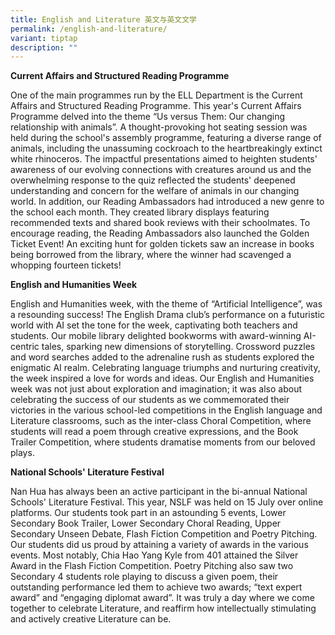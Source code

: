 ```yaml
---
title: English and Literature 英文与英文文学
permalink: /english-and-literature/
variant: tiptap
description: ""
---
```

<p><strong>Current Affairs and Structured Reading Programme</strong>
</p>
<p>One of the main programmes run by the ELL Department is the Current Affairs
and Structured Reading Programme. This year's Current Affairs Programme
delved into the theme “Us versus Them: Our changing relationship with animals”.
A thought-provoking hot seating session was held during the school's assembly
programme, featuring a diverse range of animals, including the unassuming
cockroach to the heartbreakingly extinct white rhinoceros. The impactful
presentations aimed to heighten students' awareness of our evolving connections
with creatures around us and the overwhelming response to the quiz reflected
the students' deepened understanding and concern for the welfare of animals
in our changing world. In addition, our Reading Ambassadors had introduced
a new genre to the school each month. They created library displays featuring
recommended texts and shared book reviews with their schoolmates. To encourage
reading, the Reading Ambassadors also launched the Golden Ticket Event!
An exciting hunt for golden tickets saw an increase in books being borrowed
from the library, where the winner had scavenged a whopping fourteen tickets!
<br>
</p>
<p><strong>English and Humanities Week</strong>
</p>
<p>English and Humanities week, with the theme of “Artificial Intelligence”,
was a resounding success! The English Drama club’s performance on a futuristic
world with AI set the tone for the week, captivating both teachers and
students. Our mobile library delighted bookworms with award-winning AI-centric
tales, sparking new dimensions of storytelling. Crossword puzzles and word
searches added to the adrenaline rush as students explored the enigmatic
AI realm. Celebrating language triumphs and nurturing creativity, the week
inspired a love for words and ideas. Our English and Humanities week was
not just about exploration and imagination; it was also about celebrating
the success of our students as we commemorated their victories in the various
school-led competitions in the English language and Literature classrooms,
such as the inter-class Choral Competition, where students will read a
poem through creative expressions, and the Book Trailer Competition, where
students dramatise moments from our beloved plays.
<br>
</p>
<p><strong>National Schools' Literature Festival</strong>
</p>
<p>Nan Hua has always been an active participant in the bi-annual National
Schools' Literature Festival. This year, NSLF was held on 15 July over
online platforms. Our students took part in an astounding 5 events, Lower
Secondary Book Trailer, Lower Secondary Choral Reading, Upper Secondary
Unseen Debate, Flash Fiction Competition and Poetry Pitching. Our students
did us proud by attaining a variety of awards in the various events. Most
notably, Chia Hao Yang Kyle from 401 attained the Silver Award in the Flash
Fiction Competition. Poetry Pitching also saw two Secondary 4 students
role playing to discuss a given poem, their outstanding performance led
them to achieve two awards; “text expert award” and “engaging diplomat
award”. It was truly a day where we come together to celebrate Literature,
and reaffirm how intellectually stimulating and actively creative Literature
can be.</p>
<p></p>
